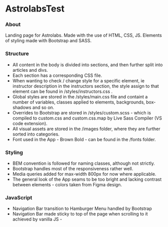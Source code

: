 # AstrolabsTest
### About
Landing page for Astrolabs. Made with the use of HTML, CSS, JS. Elements of styling made with Bootstrap and SASS. 
### Structure
- All content in the body is divided into sections, and then further split into articles and divs. 
- Each section has a corresponding CSS file.
- When wanting to check / change style for a specific element, ie instructor description in the instructors section, the style assign to that element
can be found in /styles/instructors.css .
- Global styles are stored in the /styles/main.css file and containt a number of variables, classes applied to <a> elements, backgrounds, box-shadows and so on.
- Overrides to Bootstrap are stored in /styles/custom.scss - which is compiled to custom.css and custom.css.map by Live Sass Compiler (VS code extension).
- All visual assets are stored in the /images folder, where they are further sorted into categories.
- Font used in the App - Brown Bold - can be found in the /fonts folder.
### Styling
- BEM convention is followed for naming classes, although not strictly. 
- Bootstrap handles most of the responsiveness rather well.
- Media queries added for max-width 800px for now where applicable.
- The general look of the App seams to be too bright and lacking contrast between elements - colors taken from Figma design.
### JavaScript
- Navigation Bar transition to Hamburger Menu handled by Bootstrap
- Navigation Bar made sticky to top of the page when scrolling to it achieved by vanilla JS - <script> located under <nav> section
- <script> for dynamic handling of days left till next course can be found under the .intro section - NOT YET FINISHED
- Alumni section made interactive with vanilla JS - <script> can be found inside the .alumni section. All the alumni along with relevant information are stored in 
  `testimonialArr` array of objects. Initially the 'middle' of the array populates the relevant div's innerHTML. Upon user selection of radio button an `onclick` event
  is executed that triggers `change` and `addAnim` functions that set the innerHTML accordingly and start a fade in animation. Upon mouse leave of the radio button area,
  the `removeAnim` function is executed which removes the animated class from the divs so that it can be re-applied on next click.
- Carousel in .promo section implemented using Glide JS. Very easy to work with and straightforward configuration. Had some issues finding the right CDN to link the script and 
  styling, as they cannot be read from node_modules
- Accordion in .FAQ section and modals handled by Bootstrap. Modals scaled down on mobile with CSS transform.


